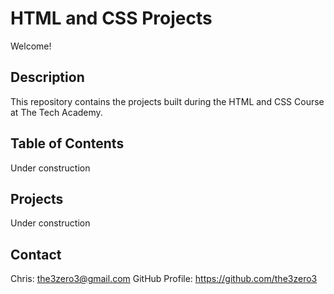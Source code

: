 # HTML and CSS Projects

Welcome!

## Description

This repository contains the projects built during the HTML and CSS Course at The Tech Academy.

## Table of Contents

Under construction

## Projects

Under construction

## Contact

Chris: the3zero3@gmail.com
GitHub Profile: https://github.com/the3zero3